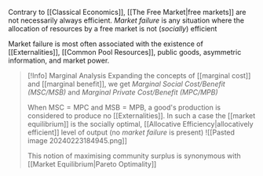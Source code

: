 Contrary to [[Classical Economics]], [[The Free Market|free markets]] are not necessarily always efficient. *Market failure* is any situation where the allocation of resources by a free market is not (*socially*) efficient

Market failure is most often associated with the existence of [[Externalities]], [[Common Pool Resources]], public goods, asymmetric information, and market power.

> [!Info] Marginal Analysis
> Expanding the concepts of [[marginal cost]] and [[marginal benefit]], we get *Marginal Social Cost/Benefit ($\text{MSC/MSB}$)* and *Marginal Private Cost/Benefit ($\text{MPC/MPB}$)* 
> 
> When $\text{MSC}=\text{MPC}$ and $\text{MSB}=\text{MPB}$, a good's production is considered to produce no [[Externalities]]. In such a case the [[market equilibrium]] is the socially optimal, [[Allocative Efficiency|allocatively efficient]] level of output (no *market failure* is present)
> ![[Pasted image 20240223184945.png]] 
> 
> This notion of maximising community surplus is synonymous with [[Market Equilibrium|Pareto Optimality]]
